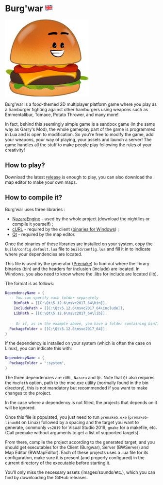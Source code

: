 # Burg'war [![GB flag](.github/images/greatbritainflag.png)](README_en.md)

![Iconic Burgwar burger](.github/images/burger.png)

Burg'war is a food-themed 2D multiplayer platform game where you play as a hamburger fighting against other hamburgers using weapons such as Emmentalibur, Tomace, Potato Thrower, and many more!

In fact, behind this seemingly simple game is a sandbox game (in the same way as Garry's Mod), the whole gameplay part of the game is programmed in Lua and is open to modification. 
So you're free to modify the game, add your weapons, your way of playing, your assets and launch a server! The game handles all the stuff to make people play following the rules of your creativity!

## How to play?

Download the latest [release](https://github.com/DigitalPulseSoftware/BurgWar/releases) is enough to play, you can also download the map editor to make your own maps.

## How to compile it?

Burg'war uses three libraries :

- [NazaraEngine](https://github.com/DigitalPulseSoftware/NazaraEngine) - used by the whole project (download the nightlies or compile it yourself) ;
- [cURL](https://curl.haxx.se/) - required by the client ([binaries for Windows](https://curl.haxx.se/windows/)) ;
- [Qt](https://www.qt.io) - required by the map editor.

Once the binaries of these libraries are installed on your system, copy the `build/config.default.lua` file to `build/config.lua` and fill it in to indicate where your dependencies are located.

This file is used by the generator ([Premake](https://premake.github.io)) to find out where the library binaries (bin) and the headers for inclusion (include) are located.
In Windows, you also need to know where the .libs for include are located (lib).

The format is as follows:
```lua
DependencyName = {
  -- You can specify each folder separately
	BinPath = [[C:\Qt\5.12.6\msvc2017_64\bin]],
	IncludePath = [[C:\Qt\5.12.6\msvc2017_64\include]],
	LibPath = [[C:\Qt\5.12.6\msvc2017_64\lib]],
  
  -- Or if, as in the example above, you have a folder containing bin/include(/lib) subfolders, you can use the following shortcut:
  PackageFolder = [[C:\Qt\5.12.6\msvc2017_64]],
}
```

If the dependency is installed on your system (which is often the case on Linux), you can indicate this with:
```lua
DependencyName = {
  PackageFolder = ":system",
}
```

The three dependencies are `cURL`, `Nazara` and `Qt`. 
Note that `Qt` also requires the `MocPath` option, path to the moc.exe utility (normally found in the bin directory), this is not mandatory but recommended if you want to make changes to the project.

In the case where a dependency is not filled, the projects that depends on it will be ignored.

Once this file is populated, you just need to run `premake5.exe` (`premake5-linux64` on Linux) followed by a spacing and the target you want to generate, commonly `vs2019` for Visual Studio 2019, `gmake` for a makefile, etc. (Call premake without arguments to get a list of supported targets).

From there, compile the project according to the generated target, and you should get executables for the Client (Burgwar), Server (BWServer) and Map Editor (BWMapEditor).
Each of these projects uses a .lua file for its configuration, make sure it is present (and properly configured) in the current directory of the executable before starting it.

You'll only miss the necessary assets (images/sounds/etc.), which you can find by downloading the GitHub releases.
